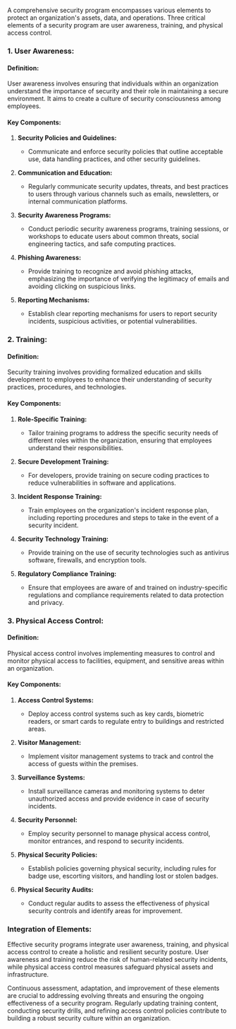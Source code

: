 A comprehensive security program encompasses various elements to protect an organization's assets, data, and operations. Three critical elements of a security program are user awareness, training, and physical access control.

### 1. User Awareness:

#### Definition:
User awareness involves ensuring that individuals within an organization understand the importance of security and their role in maintaining a secure environment. It aims to create a culture of security consciousness among employees.

#### Key Components:

1. **Security Policies and Guidelines:**
   - Communicate and enforce security policies that outline acceptable use, data handling practices, and other security guidelines.

2. **Communication and Education:**
   - Regularly communicate security updates, threats, and best practices to users through various channels such as emails, newsletters, or internal communication platforms.

3. **Security Awareness Programs:**
   - Conduct periodic security awareness programs, training sessions, or workshops to educate users about common threats, social engineering tactics, and safe computing practices.

4. **Phishing Awareness:**
   - Provide training to recognize and avoid phishing attacks, emphasizing the importance of verifying the legitimacy of emails and avoiding clicking on suspicious links.

5. **Reporting Mechanisms:**
   - Establish clear reporting mechanisms for users to report security incidents, suspicious activities, or potential vulnerabilities.

### 2. Training:

#### Definition:
Security training involves providing formalized education and skills development to employees to enhance their understanding of security practices, procedures, and technologies.

#### Key Components:

1. **Role-Specific Training:**
   - Tailor training programs to address the specific security needs of different roles within the organization, ensuring that employees understand their responsibilities.

2. **Secure Development Training:**
   - For developers, provide training on secure coding practices to reduce vulnerabilities in software and applications.

3. **Incident Response Training:**
   - Train employees on the organization's incident response plan, including reporting procedures and steps to take in the event of a security incident.

4. **Security Technology Training:**
   - Provide training on the use of security technologies such as antivirus software, firewalls, and encryption tools.

5. **Regulatory Compliance Training:**
   - Ensure that employees are aware of and trained on industry-specific regulations and compliance requirements related to data protection and privacy.

### 3. Physical Access Control:

#### Definition:
Physical access control involves implementing measures to control and monitor physical access to facilities, equipment, and sensitive areas within an organization.

#### Key Components:

1. **Access Control Systems:**
   - Deploy access control systems such as key cards, biometric readers, or smart cards to regulate entry to buildings and restricted areas.

2. **Visitor Management:**
   - Implement visitor management systems to track and control the access of guests within the premises.

3. **Surveillance Systems:**
   - Install surveillance cameras and monitoring systems to deter unauthorized access and provide evidence in case of security incidents.

4. **Security Personnel:**
   - Employ security personnel to manage physical access control, monitor entrances, and respond to security incidents.

5. **Physical Security Policies:**
   - Establish policies governing physical security, including rules for badge use, escorting visitors, and handling lost or stolen badges.

6. **Physical Security Audits:**
   - Conduct regular audits to assess the effectiveness of physical security controls and identify areas for improvement.

### Integration of Elements:

Effective security programs integrate user awareness, training, and physical access control to create a holistic and resilient security posture. User awareness and training reduce the risk of human-related security incidents, while physical access control measures safeguard physical assets and infrastructure.

Continuous assessment, adaptation, and improvement of these elements are crucial to addressing evolving threats and ensuring the ongoing effectiveness of a security program. Regularly updating training content, conducting security drills, and refining access control policies contribute to building a robust security culture within an organization.
